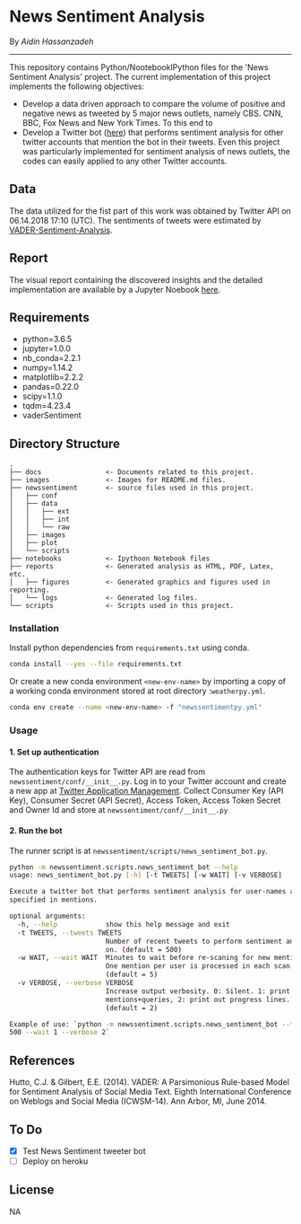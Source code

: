 # News Sentiment Analysis 

By *Aidin Hassanzadeh*
___

This repository contains Python/NootebookIPython files for the 'News Sentiment Analysis' project. The current implementation of this project implements the following objectives: 
- Develop a data driven approach to compare the volume of positive and negative news as tweeted by 5 major news outlets, namely CBS. CNN, BBC, Fox News and New York Times.
To this end to
- Develop a Twitter bot ([here](https://twitter.com/NewsSentiment/with_replies)) that performs sentiment analysis for other twitter accounts that mention the bot in their tweets.
Even this project was particularly implemented for sentiment analysis of news outlets, the codes can easily applied to any other Twitter accounts.
## Data
The data utilized for the fist part of this work was obtained by Twitter API on 06.14.2018 17:10 (UTC). The sentiments of tweets were estimated by [VADER-Sentiment-Analysis](https://github.com/cjhutto/vaderSentiment). 

## Report
The visual report containing the discovered insights and the detailed implementation are available by a Jupyter Noebook [here](https://github.com/aidinhass/newssentiment/blob/master/notebooks/README.md).

## Requirements
- python=3.6.5
- jupyter=1.0.0
- nb_conda=2.2.1
- numpy=1.14.2
- matplotlib=2.2.2
- pandas=0.22.0
- scipy=1.1.0
- tqdm=4.23.4
- vaderSentiment

## Directory Structure

```
.
├── docs                <- Documents related to this project.    
├── images              <- Images for README.md files.
├── newssentiment       <- source files used in this project.
│   ├── conf
│   ├── data
│   │   ├── ext
│   │   ├── int
│   │   └── raw
│   ├── images
│   ├── plot
│   └── scripts
├── notebooks           <- Ipythoon Notebook files
├── reports             <- Generated analysis as HTML, PDF, Latex, etc.
│   ├── figures         <- Generated graphics and figures used in reporting.
│   └── logs            <- Generated log files.
└── scripts             <- Scripts used in this project.

```

### Installation
Install python dependencies from  `requirements.txt` using conda.
```bash
conda install --yes --file requirements.txt
```

Or create a new conda environment `<new-env-name>` by importing a copy of a working conda environment stored at root directory :`weatherpy.yml`.
```bash
conda env create --name <new-env-name> -f "newssentimentpy.yml"
```
### Usage
#### 1. Set up authentication
The authentication keys for Twitter API are read from `newssentiment/conf/__init__.py`. Log in to your Twitter account and create a new app at [Twitter Application Management](https://apps.twitter.com/). Collect Consumer Key (API Key), Consumer Secret (API Secret), Access Token, Access Token Secret and Owner Id and store at `newssentiment/conf/__init__.py`
#### 2. Run the bot
The runner script is at `newssentiment/scripts/news_sentiment_bot.py`.
```bash
python -m newssentiment.scripts.news_sentiment_bot --help
usage: news_sentiment_bot.py [-h] [-t TWEETS] [-w WAIT] [-v VERBOSE]

Execute a twitter bot that performs sentiment analysis for user-names as
specified in mentions.

optional arguments:
  -h, --help            show this help message and exit
  -t TWEETS, --tweets TWEETS
                        Number of recent tweets to perform sentiment analysis
                        on. (default = 500)
  -w WAIT, --wait WAIT  Minutes to wait before re-scaning for new mentions.
                        One mention per user is processed in each scan.
                        (default = 5)
  -v VERBOSE, --verbose VERBOSE
                        Increase output verbosity. 0: Silent. 1: print out
                        mentions+queries, 2: print out progress lines.
                        (default = 2)

Example of use: `python -m newssentiment.scripts.news_sentiment_bot --tweets
500 --wait 1 --verbose 2`
```

## References
Hutto, C.J. & Gilbert, E.E. (2014). VADER: A Parsimonious Rule-based Model for Sentiment Analysis of Social Media Text. Eighth International Conference on Weblogs and Social Media (ICWSM-14). Ann Arbor, MI, June 2014.

## To Do
- [x] Test News Sentiment tweeter bot
- [ ] Deploy on heroku

## License
NA
